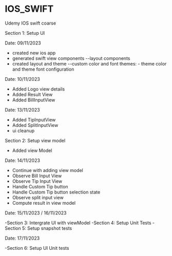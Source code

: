 # IOS_SWIFT
Udemy IOS swift coarse

Section 1: Setup UI

Date: 09/11/2023
- created new ios app
- generated swift view components --layout components
- created layout and theme --custom color and font themes:
      - theme color and theme font configuration

Date: 10/11/2023
- Added Logo view details
- Added Result View
- Added BillInputView

Date: 13/11/2023
- Added TipInputView
- Added SplitInputView
- ui cleanup

Section 2: Setup view model
- Added view Model

Date: 14/11/2023
- Continue with adding view model
- Observe Bill Input View
- Observe Tip Input View
- Handle Custom Tip button
- Handle Custom Tip button selection state
- Observe split input view
- Compute result in view model

Date: 15/11/2023 / 16/11/2023


-Section 3: Intergrate UI with viewModel
-Section 4: Setup Unit Tests
-Section 5: Setup snapshot tests

Date: 17/11/2023

-Section 6: Setup UI Unit tests


  
